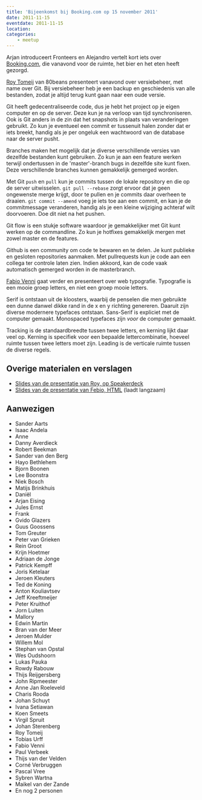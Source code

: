 ```yaml
---
title: 'Bijeenkomst bij Booking.com op 15 november 2011'
date: 2011-11-15
eventdate: 2011-11-15
location:
categories:
    - meetup
---
```


Arjan introduceert Fronteers en Alejandro vertelt kort iets over [Booking.com](http://booking.com), die vanavond voor de ruimte, het bier en het eten heeft gezorgd.

[Roy Tomeij](http://roytomeij.com/) van 80beans presenteert vanavond over versiebeheer, met name over Git. Bij versiebeheer heb je een backup en geschiedenis van alle bestanden, zodat je altijd terug kunt gaan naar een oude versie.

Git heeft gedecentraliseerde code, dus je hebt het project op je eigen computer en op de server. Deze kun je na verloop van tijd synchroniseren. Ook is Git anders in de zin dat het snapshots in plaats van veranderingen gebruikt. Zo kun je eventueel een commit er tussenuit halen zonder dat er iets breekt, handig als je per ongeluk een wachtwoord van de database naar de server pusht.

Branches maken het mogelijk dat je diverse verschillende versies van dezelfde bestanden kunt gebruiken. Zo kun je aan een feature werken terwijl ondertussen in de 'master'-branch bugs in dezelfde site kunt fixen. Deze verschillende branches kunnen gemakkelijk gemerged worden.

Met Git `push` en `pull` kun je commits tussen de lokale repository en die op de server uitwisselen. `git pull --rebase` zorgt ervoor dat je geen ongewenste merge krijgt, door te pullen en je commits daar overheen te draaien. `git commit --amend` voeg je iets toe aan een commit, en kan je de commitmessage veranderen, handig als je een kleine wijziging achteraf wilt doorvoeren. Doe dit niet na het pushen.

Git flow is een stukje software waardoor je gemakkelijker met Git kunt werken op de commandline. Zo kun je hotfixes gemakkelijk mergen met zowel master en de features.

Github is een community om code te bewaren en te delen. Je kunt publieke en gesloten repositories aanmaken. Met pullrequests kun je code aan een collega ter controle laten zien. Indien akkoord, kan de code vaak automatisch gemerged worden in de masterbranch.

[Fabio Venni](http://fabio.antanix.net/) gaat verder en presenteert over web typografie. Typografie is een mooie groep letters, en niet een groep mooie letters.

Serif is ontstaan uit de kloosters, waarbij de penselen die men gebruikte een dunne danwel dikke rand in de x en y richting genereren. Daaruit zijn diverse modernere typefaces ontstaan. Sans-Serif is expliciet met de computer gemaakt. Monospaced typefaces zijn _voor_ de computer gemaakt.

Tracking is de standaardbreedte tussen twee letters, en kerning lijkt daar veel op. Kerning is specifiek voor een bepaalde lettercombinatie, hoeveel ruimte tussen twee letters moet zijn. Leading is de verticale ruimte tussen de diverse regels.

## Overige materialen en verslagen

-   [Slides van de presentatie van Roy, op Speakerdeck](http://speakerdeck.com/u/roy/p/git-your-act-together)
-   [Slides van de presentatie van Febio, HTML](http://www.antanix.net/_presentation/typography/) (laadt langzaam)

## Aanwezigen

-   Sander Aarts
-   Isaac Andela
-   Anne
-   Danny Averdieck
-   Robert Beekman
-   Sander van den Berg
-   Hayo Bethlehem
-   Bjorn Boonen
-   Lee Boonstra
-   Niek Bosch
-   Matijs Brinkhuis
-   Daniël
-   Arjan Eising
-   Jules Ernst
-   Frank
-   Gvido Glazers
-   Guus Goossens
-   Tom Greuter
-   Peter van Grieken
-   Rein Groot
-   Krijn Hoetmer
-   Adriaan de Jonge
-   Patrick Kempff
-   Joris Ketelaar
-   Jeroen Kleuters
-   Ted de Koning
-   Anton Kouliavtsev
-   Jeff Kreeftmeijer
-   Peter Kruithof
-   Jorn Luiten
-   Mallory
-   Edwin Martin
-   Bran van der Meer
-   Jeroen Mulder
-   Willem Mol
-   Stephan van Opstal
-   Wes Oudshoorn
-   Lukas Pauka
-   Rowdy Rabouw
-   Thijs Reijgersberg
-   John Ripmeester
-   Anne Jan Roeleveld
-   Charis Rooda
-   Johan Schuyt
-   Ivana Setiawan
-   Koen Smeets
-   Virgil Spruit
-   Johan Sterenberg
-   Roy Tomeij
-   Tobias Urff
-   Fabio Venni
-   Paul Verbeek
-   Thijs van der Velden
-   Corné Verbruggen
-   Pascal Vree
-   Sybren Wartna
-   Maikel van der Zande
-   En nog 2 personen

